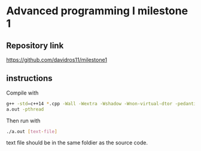 
# Advanced programming I milestone 1
## Repository link
https://github.com/davidros11/milestone1
## instructions
Compile with

```bash
g++ -std=c++14 *.cpp -Wall -Wextra -Wshadow -Wnon-virtual-dtor -pedantic -o
a.out -pthread
```

Then run with

```bash
./a.out [text-file]
```

text file should be in the same foldier as the source code.

